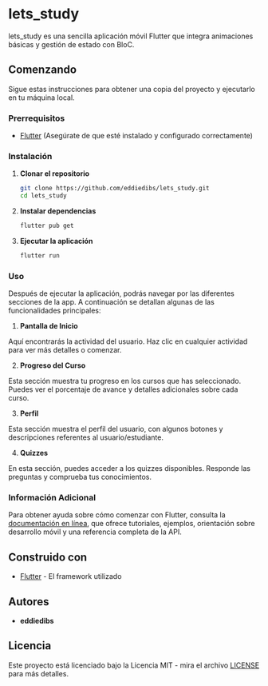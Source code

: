 
# lets_study

lets_study es una sencilla aplicación móvil Flutter que integra animaciones básicas y gestión de estado con BloC.

## Comenzando

Sigue estas instrucciones para obtener una copia del proyecto y ejecutarlo en tu máquina local.

### Prerrequisitos

- [Flutter](https://flutter.dev/docs/get-started/install) (Asegúrate de que esté instalado y configurado correctamente)

### Instalación

1. **Clonar el repositorio**
   ```sh
   git clone https://github.com/eddiedibs/lets_study.git
   cd lets_study
   ```

2. **Instalar dependencias**
   ```sh
   flutter pub get
   ```

3. **Ejecutar la aplicación**
   ```sh
   flutter run
   ```

### Uso

Después de ejecutar la aplicación, podrás navegar por las diferentes secciones de la app. A continuación se detallan algunas de las funcionalidades principales:

1. **Pantalla de Inicio**

Aquí encontrarás la actividad del usuario. Haz clic en cualquier actividad para ver más detalles o comenzar.

2. **Progreso del Curso**

Esta sección muestra tu progreso en los cursos que has seleccionado. Puedes ver el porcentaje de avance y detalles adicionales sobre cada curso.

3. **Perfil**

Esta sección muestra el perfil del usuario, con algunos botones y descripciones referentes al usuario/estudiante.

4. **Quizzes**

En esta sección, puedes acceder a los quizzes disponibles. Responde las preguntas y comprueba tus conocimientos.

### Información Adicional

Para obtener ayuda sobre cómo comenzar con Flutter, consulta la [documentación en línea](https://flutter.dev/docs), que ofrece tutoriales, ejemplos, orientación sobre desarrollo móvil y una referencia completa de la API.

## Construido con

- [Flutter](https://flutter.dev) - El framework utilizado

## Autores

- **eddiedibs**

## Licencia

Este proyecto está licenciado bajo la Licencia MIT - mira el archivo [LICENSE](LICENSE) para más detalles.